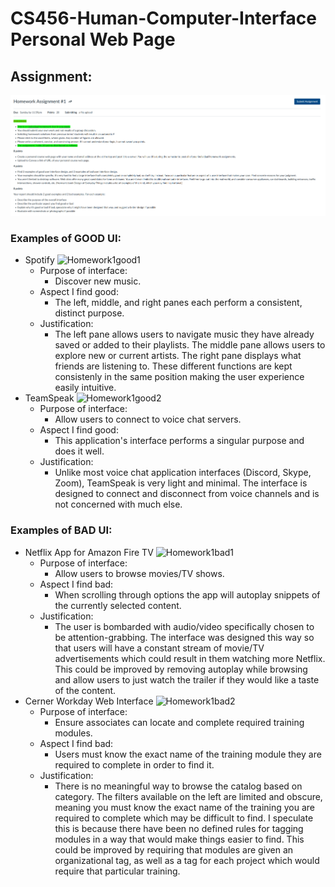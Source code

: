 # CS456-Human-Computer-Interface Personal Web Page
## Assignment:
![Homework1Assignment](https://raw.githubusercontent.com/zjktzy/CS456-Human-Computer-Interface/master/Homework1/images/Homework1Assignment.PNG)

### Examples of GOOD UI:
- Spotify
![Homework1good1](url)
    - Purpose of interface:
        - Discover new music.
    - Aspect I find good:
        - The left, middle, and right panes each perform a consistent, distinct purpose.
    - Justification:
        - The left pane allows users to navigate music they have already saved or added to their playlists. The middle pane allows users to explore new or current artists. The right pane displays what friends are listening to. These different functions are kept consistenly in the same position making the user experience easily intuitive.
- TeamSpeak
![Homework1good2](url)
    - Purpose of interface:
        - Allow users to connect to voice chat servers.
    - Aspect I find good:
        - This application's interface performs a singular purpose and does it well.
    - Justification:
         - Unlike most voice chat application interfaces (Discord, Skype, Zoom), TeamSpeak is very light and minimal. The interface is designed to connect and disconnect from voice channels and is not concerned with much else.

### Examples of BAD UI:
- Netflix App for Amazon Fire TV
![Homework1bad1](url)
    - Purpose of interface:
        - Allow users to browse movies/TV shows.
    - Aspect I find bad:
        - When scrolling through options the app will autoplay snippets of the currently selected content.
    - Justification:
        - The user is bombarded with audio/video specifically chosen to be attention-grabbing. The interface was designed this way so that users will have a constant stream of movie/TV advertisements which could result in them watching more Netflix. This could be improved by removing autoplay while browsing and allow users to just watch the trailer if they would like a taste of the content.
- Cerner Workday Web Interface
![Homework1bad2](url)
    - Purpose of interface:
        - Ensure associates can locate and complete required training modules.
    - Aspect I find bad:
        - Users must know the exact name of the training module they are required to complete in order to find it. 
    - Justification:
        - There is no meaningful way to browse the catalog based on category. The filters available on the left are limited and obscure, meaning you must know the exact name of the training you are required to complete which may be difficult to find. I speculate this is because there have been no defined rules for tagging modules in a way that would make things easier to find. This could be improved by requiring that modules are given an organizational tag, as well as a tag for each project which would require that particular training.
